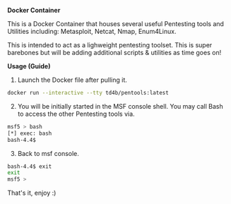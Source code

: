 **Docker Container**

This is a Docker Container that houses several useful Pentesting tools and Utilities including:
Metasploit, Netcat, Nmap, Enum4Linux.

This is intended to act as a lighweight pentesting toolset. This is super barebones but will be adding additional scripts & utilities as time goes on!

**Usage (Guide)**

1) Launch the Docker file after pulling it.
```bash
docker run --interactive --tty td4b/pentools:latest
```
2) You will be initially started in the MSF console shell. You may call Bash to access the other Pentesting tools via.
```bash
msf5 > bash
[*] exec: bash
bash-4.4$ 
```
3) Back to msf console.
```bash
bash-4.4$ exit
exit
msf5 > 
```

That's it, enjoy :)
